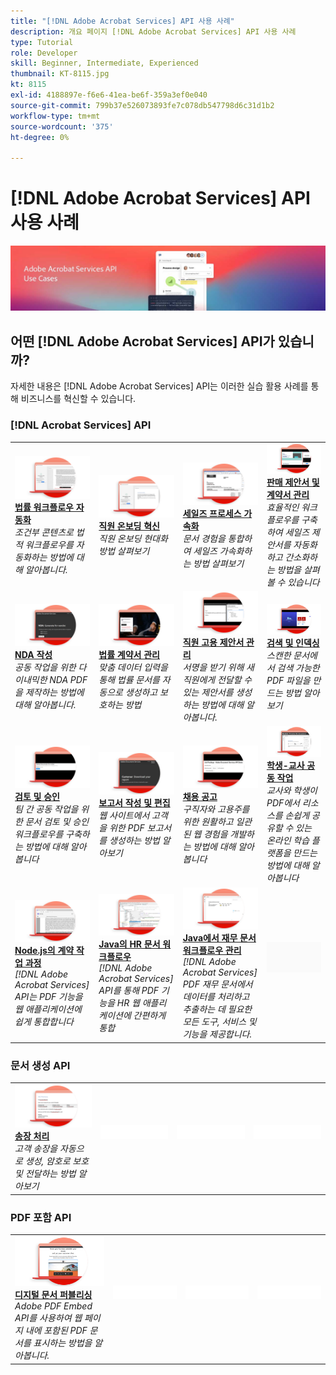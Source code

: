 ```yaml
---
title: "[!DNL Adobe Acrobat Services] API 사용 사례"
description: 개요 페이지 [!DNL Adobe Acrobat Services] API 사용 사례
type: Tutorial
role: Developer
skill: Beginner, Intermediate, Experienced
thumbnail: KT-8115.jpg
kt: 8115
exl-id: 4188897e-f6e6-41ea-be6f-359a3ef0e040
source-git-commit: 799b37e526073893fe7c078db547798d6c31d1b2
workflow-type: tm+mt
source-wordcount: '375'
ht-degree: 0%

---
```


# [!DNL Adobe Acrobat Services] API 사용 사례

![[!DNL Acrobat Services] API 사용 사례 배너](../assets/usecaseshero.jpg)

## 어떤 [!DNL Adobe Acrobat Services] API가 있습니까?

자세한 내용은 [!DNL Adobe Acrobat Services] API는 이러한 실습 활용 사례를 통해 비즈니스를 혁신할 수 있습니다.

### [!DNL Acrobat Services] API

<table style="table-layout:fixed">
<tr>
  <td>
    <a href="automatelegalworkflows.md">
      <img alt="법률 워크플로우 자동화" src="assets/automatelegal_thumb.png" />
    </a>
    <div>
    <a href="automatelegalworkflows.md"><strong>법률 워크플로우 자동화</strong></a>
    </div>
    <em>조건부 콘텐츠로 법적 워크플로우를 자동화하는 방법에 대해 알아봅니다.</em>
    <br>
  </td>
  <td>
      <a href="employeeonboarding.md">
        <img alt="직원 온보딩 혁신" src="assets/employee_thumb.png" />
      </a>
      <div>
      <a href="employeeonboarding.md"><strong>직원 온보딩 혁신</strong></a>
      </div>
      <em>직원 온보딩 현대화 방법 살펴보기</em>
      <br>
  </td>
  <td>
      <a href="acceleratesales.md">
        <img alt="세일즈 프로세스 가속화" src="assets/accsales_thumb.png" />
      </a>
      <div>
      <a href="acceleratesales.md"><strong>세일즈 프로세스 가속화</strong></a>
      </div>
      <em>문서 경험을 통합하여 세일즈 가속화하는 방법 살펴보기</em>
      <br>
    </td>
    <td>
      <a href="sales.md">
        <img alt="판매 제안서 및 계약서 관리" src="assets/sales_thumb.png" />
      </a>
      <div>
      <a href="sales.md"><strong>판매 제안서 및 계약서 관리</strong></a>
      </div>
      <em>효율적인 워크플로우를 구축하여 세일즈 제안서를 자동화하고 간소화하는 방법을 살펴볼 수 있습니다</em>
      <br>
    </td>
</tr>
<tr>
  <td>
    <a href="nda.md">
      <img alt="NDA 작성" src="assets/nda_thumb.png" />
    </a>
    <div>
    <a href="nda.md"><strong>NDA 작성</strong></a>
    </div>
    <em>공동 작업을 위한 다이내믹한 NDA PDF을 제작하는 방법에 대해 알아봅니다.</em>
    <br>
  </td>
  <td>
    <a href="legal.md">
      <img alt="법률 계약서 관리" src="assets/legal_thumb.png" />
    </a>
    <div>
    <a href="legal.md"><strong>법률 계약서 관리</strong></a>
    </div>
    <em>맞춤 데이터 입력을 통해 법률 문서를 자동으로 생성하고 보호하는 방법</em>
    <br>
  </td>
  <td>
    <a href="offer.md">
      <img alt="직원 고용 제안서 관리" src="assets/offer_thumb.png" />
    </a>
    <div>
    <a href="offer.md"><strong>직원 고용 제안서 관리</strong></a>
    </div>
    <em>서명을 받기 위해 새 직원에게 전달할 수 있는 제안서를 생성하는 방법에 대해 알아봅니다.</em>
    <br>
  </td>
  <td>
    <a href="searching.md">
      <img alt="검색 및 인덱싱" src="assets/searching_thumb.png" />
    </a>
    <div>
    <a href="searching.md"><strong>검색 및 인덱싱</strong></a>
    </div>
    <em>스캔한 문서에서 검색 가능한 PDF 파일을 만드는 방법 알아보기</em>
    <br>
  </td>
</tr>
<tr>
  <td>
    <a href="reviews.md">
      <img alt="검토 및 승인" src="assets/reviews_thumb.png" />
    </a>
    <div>
    <a href="reviews.md"><strong>검토 및 승인</strong></a>
    </div>
    <em>팀 간 공동 작업을 위한 문서 검토 및 승인 워크플로우를 구축하는 방법에 대해 알아봅니다</em>
    <br>
  </td>
  <td>
    <a href="reportcreation.md">
      <img alt="보고서 작성 및 편집" src="assets/report_thumb.png" />
    </a>
    <div>
    <a href="reportcreation.md"><strong>보고서 작성 및 편집</strong></a>
    </div>
    <em>웹 사이트에서 고객을 위한 PDF 보고서를 생성하는 방법 알아보기</em>
    <br>
  </td>
  <td>
    <a href="jobposting.md">
      <img alt="채용 공고" src="assets/job_thumb.png" />
    </a>
    <div>
    <a href="jobposting.md"><strong>채용 공고</strong></a>
    </div>
    <em>구직자와 고용주를 위한 원활하고 일관된 웹 경험을 개발하는 방법에 대해 알아봅니다</em>
    <br>
  </td>
  <td>
    <a href="educationcollab.md">
      <img alt="학생-교사 공동 작업" src="assets/edu_thumb.png" />
    </a>
    <div>
    <a href="educationcollab.md"><strong>학생-교사 공동 작업</strong></a>
    </div>
    <em>교사와 학생이 PDF에서 리소스를 손쉽게 공유할 수 있는 온라인 학습 플랫폼을 만드는 방법에 대해 알아봅니다</em>
    <br>
  </td>
</tr>
<tr>
  <td>
    <a href="AgreementWorkflowsNodejs.md">
      <img alt="Node.js의 계약 작업 과정" src="assets/AWNjs_thumb.png" />
    </a>
    <div>
    <a href="AgreementWorkflowsNodejs.md"><strong>Node.js의 계약 작업 과정</strong></a>
    </div>
    <em>[!DNL Adobe Acrobat Services] API는 PDF 기능을 웹 애플리케이션에 쉽게 통합합니다</em>
    <br>
  </td>
  <td>
    <a href="HRAgreementWorkflowsJava.md">
      <img alt="Java의 HR 문서 워크플로우" src="assets/HRWJ_thumb.png" />
    </a>
    <div>
    <a href="HRAgreementWorkflowsJava.md"><strong>Java의 HR 문서 워크플로우</strong></a>
    </div>
    <em>[!DNL Adobe Acrobat Services] API를 통해 PDF 기능을 HR 웹 애플리케이션에 간편하게 통합</em>
    <br>
  </td>
  <td>
    <a href="FinanceWorkflowsJava.md">
      <img alt="Java에서 재무 문서 워크플로우 관리" src="assets/FAWJ_thumb.png" />
    </a>
    <div>
    <a href="FinanceWorkflowsJava.md"><strong>Java에서 재무 문서 워크플로우 관리</strong></a>
    </div>
    <em>[!DNL Adobe Acrobat Services] PDF 재무 문서에서 데이터를 처리하고 추출하는 데 필요한 모든 도구, 서비스 및 기능을 제공합니다.</em>
    <br>
  </td>
  <td>
    <img alt="스페이서" src="../assets/GrayBanner_Placeholder.png" />
    <div>
    <br>
  </td>
</tr>
</table>

### 문서 생성 API

<table style="table-layout:fixed">
<tr>
  <td>
    <a href="invoices.md">
      <img alt="송장 처리" src="assets/invoices_thumb.png" />
    </a>
    <div>
    <a href="invoices.md"><strong>송장 처리</strong></a>
    </div>
    <em>고객 송장을 자동으로 생성, 암호로 보호 및 전달하는 방법 알아보기</em>
    <br>
  </td>
  <td>
    <img alt="스페이서" src="../assets/WhiteBanner_Placeholder.png" />
    <div>
    <br>
  </td>
  <td>
    <img alt="스페이서" src="../assets/WhiteBanner_Placeholder.png" />
    <div>
    <br>
  </td>
  <td>
    <img alt="스페이서" src="../assets/WhiteBanner_Placeholder.png" />
    <div>
    <br>
  </td>
</tr>
</table>

### PDF 포함 API

<table style="table-layout:fixed">
<tr>
   <td>
    <a href="ddppdfembedapi.md">
      <img alt="디지털 문서 퍼블리싱" src="assets/ddp_thumb.png" />
    </a>
    <div>
    <a href="ddppdfembedapi.md"><strong>디지털 문서 퍼블리싱</strong></a>
    </div>
    <em>Adobe PDF Embed API를 사용하여 웹 페이지 내에 포함된 PDF 문서를 표시하는 방법을 알아봅니다.</em>
    <br>
  </td>
  <td>
    <img alt="스페이서" src="../assets/WhiteBanner_Placeholder.png" />
    <div>
    <br>
  </td>
  <td>
    <img alt="스페이서" src="../assets/WhiteBanner_Placeholder.png" />
    <div>
    <br>
  </td>
  <td>
    <img alt="스페이서" src="../assets/WhiteBanner_Placeholder.png" />
    <div>
    <br>
  </td>
</tr>
</table>